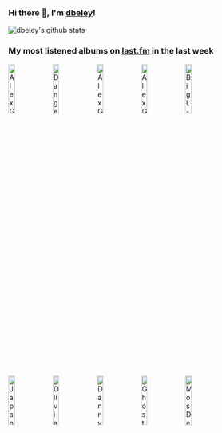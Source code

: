 ### Hi there 👋, I'm [dbeley](https://dbeley.ovh/en)!

![dbeley's github stats](https://github-readme-stats.vercel.app/api?username=dbeley)

### My most listened albums on [last.fm](https://www.last.fm/user/d_beley) in the last week

[<img src='https://lastfm.freetls.fastly.net/i/u/300x300/0fb06d94de31102e30dc28b6c23246b5.jpg' width='16%' height='16%' alt='Alex G - House of Sugar'>](https://www.last.fm/music/alex%2bg/house%2bof%2bsugar)&nbsp;
[<img src='https://lastfm.freetls.fastly.net/i/u/300x300/970cb97c790b485ea89f4eb91366f06c.jpg' width='16%' height='16%' alt='Danger Mouse - The Grey Album'>](https://www.last.fm/music/danger%2bmouse/the%2bgrey%2balbum)&nbsp;
[<img src='https://lastfm.freetls.fastly.net/i/u/300x300/aae5d6e8190f62aeb6482c6f01798996.jpg' width='16%' height='16%' alt='Alex G - God Save the Animals'>](https://www.last.fm/music/alex%2bg/god%2bsave%2bthe%2banimals)&nbsp;
[<img src='https://lastfm.freetls.fastly.net/i/u/300x300/6b5cbb52f6a496fff407dc736a8a6235.jpg' width='16%' height='16%' alt='Alex G - RULES'>](https://www.last.fm/music/alex%2bg/rules)&nbsp;
[<img src='https://lastfm.freetls.fastly.net/i/u/300x300/af93a24396754ff1835994b5c42534a2.png' width='16%' height='16%' alt='Big L - Lifestylez Ov Da Poor & Dangerous'>](https://www.last.fm/music/big%2bl/lifestylez%2bov%2bda%2bpoor%2b%2526%2bdangerous)&nbsp;
<br>
[<img src='https://lastfm.freetls.fastly.net/i/u/300x300/5d93403fbc951b7d31fa80ff826b5180.jpg' width='16%' height='16%' alt='Japanese Breakfast - Jubilee'>](https://www.last.fm/music/japanese%2bbreakfast/jubilee)&nbsp;
[<img src='https://lastfm.freetls.fastly.net/i/u/300x300/e39eb31f874f4a5c4afa836845141437.jpg' width='16%' height='16%' alt='Olivia Rodrigo - GUTS'>](https://www.last.fm/music/olivia%2brodrigo/guts)&nbsp;
[<img src='https://lastfm.freetls.fastly.net/i/u/300x300/c42f05e7e5b149d7888799ca23418396.jpg' width='16%' height='16%' alt='Danny Brown - Quaranta'>](https://www.last.fm/music/danny%2bbrown/quaranta)&nbsp;
[<img src='https://lastfm.freetls.fastly.net/i/u/300x300/964662540ba245cec5d0d5d0e3b149f2.jpg' width='16%' height='16%' alt='Ghostface Killah - Supreme Clientele'>](https://www.last.fm/music/ghostface%2bkillah/supreme%2bclientele)&nbsp;
[<img src='https://lastfm.freetls.fastly.net/i/u/300x300/12098b07c2774f8ccf8fa2f7b5b832e3.jpg' width='16%' height='16%' alt='Mos Def - Black On Both Sides'>](https://www.last.fm/music/mos%2bdef/black%2bon%2bboth%2bsides)&nbsp;
<br>
